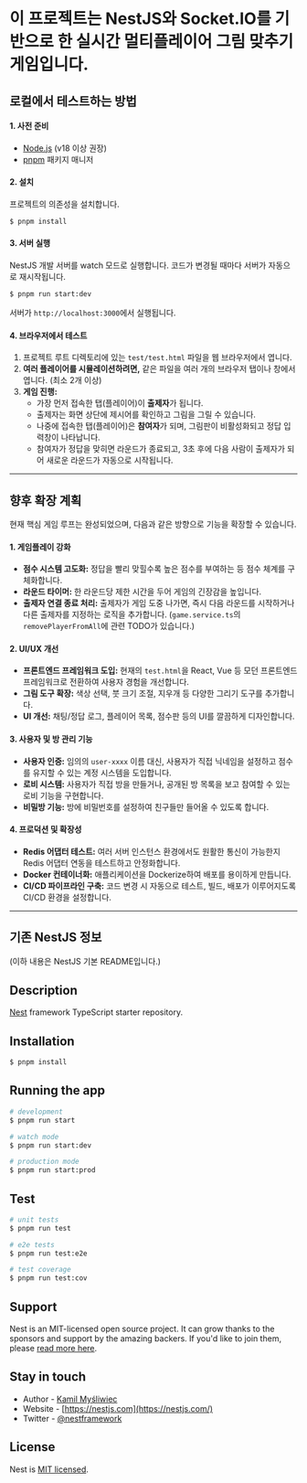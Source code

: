 # 이 프로젝트는 NestJS와 Socket.IO를 기반으로 한 실시간 멀티플레이어 그림 맞추기 게임입니다.

## 로컬에서 테스트하는 방법

#### 1. 사전 준비

- [Node.js](https://nodejs.org/) (v18 이상 권장)
- [pnpm](https://pnpm.io/installation) 패키지 매니저

#### 2. 설치

프로젝트의 의존성을 설치합니다.

```bash
$ pnpm install
```

#### 3. 서버 실행

NestJS 개발 서버를 watch 모드로 실행합니다. 코드가 변경될 때마다 서버가 자동으로 재시작됩니다.

```bash
$ pnpm run start:dev
```

서버가 `http://localhost:3000`에서 실행됩니다.

#### 4. 브라우저에서 테스트

1.  프로젝트 루트 디렉토리에 있는 `test/test.html` 파일을 웹 브라우저에서 엽니다.
2.  **여러 플레이어를 시뮬레이션하려면,** 같은 파일을 여러 개의 브라우저 탭이나 창에서 엽니다. (최소 2개 이상)
3.  **게임 진행:**
    - 가장 먼저 접속한 탭(플레이어)이 **출제자**가 됩니다.
    - 출제자는 화면 상단에 제시어를 확인하고 그림을 그릴 수 있습니다.
    - 나중에 접속한 탭(플레이어)은 **참여자**가 되며, 그림판이 비활성화되고 정답 입력창이 나타납니다.
    - 참여자가 정답을 맞히면 라운드가 종료되고, 3초 후에 다음 사람이 출제자가 되어 새로운 라운드가 자동으로 시작됩니다.

---

## 향후 확장 계획

현재 핵심 게임 루프는 완성되었으며, 다음과 같은 방향으로 기능을 확장할 수 있습니다.

#### 1. 게임플레이 강화

- **점수 시스템 고도화:** 정답을 빨리 맞힐수록 높은 점수를 부여하는 등 점수 체계를 구체화합니다.
- **라운드 타이머:** 한 라운드당 제한 시간을 두어 게임의 긴장감을 높입니다.
- **출제자 연결 종료 처리:** 출제자가 게임 도중 나가면, 즉시 다음 라운드를 시작하거나 다른 출제자를 지정하는 로직을 추가합니다. (`game.service.ts`의 `removePlayerFromAll`에 관련 TODO가 있습니다.)

#### 2. UI/UX 개선

- **프론트엔드 프레임워크 도입:** 현재의 `test.html`을 React, Vue 등 모던 프론트엔드 프레임워크로 전환하여 사용자 경험을 개선합니다.
- **그림 도구 확장:** 색상 선택, 붓 크기 조절, 지우개 등 다양한 그리기 도구를 추가합니다.
- **UI 개선:** 채팅/정답 로그, 플레이어 목록, 점수판 등의 UI를 깔끔하게 디자인합니다.

#### 3. 사용자 및 방 관리 기능

- **사용자 인증:** 임의의 `user-xxxx` 이름 대신, 사용자가 직접 닉네임을 설정하고 점수를 유지할 수 있는 계정 시스템을 도입합니다.
- **로비 시스템:** 사용자가 직접 방을 만들거나, 공개된 방 목록을 보고 참여할 수 있는 로비 기능을 구현합니다.
- **비밀방 기능:** 방에 비밀번호를 설정하여 친구들만 들어올 수 있도록 합니다.

#### 4. 프로덕션 및 확장성

- **Redis 어댑터 테스트:** 여러 서버 인스턴스 환경에서도 원활한 통신이 가능한지 Redis 어댑터 연동을 테스트하고 안정화합니다.
- **Docker 컨테이너화:** 애플리케이션을 Dockerize하여 배포를 용이하게 만듭니다.
- **CI/CD 파이프라인 구축:** 코드 변경 시 자동으로 테스트, 빌드, 배포가 이루어지도록 CI/CD 환경을 설정합니다.

---

## 기존 NestJS 정보

(이하 내용은 NestJS 기본 README입니다.)

## Description

[Nest](https://github.com/nestjs/nest) framework TypeScript starter repository.

## Installation

```bash
$ pnpm install
```

## Running the app

```bash
# development
$ pnpm run start

# watch mode
$ pnpm run start:dev

# production mode
$ pnpm run start:prod
```

## Test

```bash
# unit tests
$ pnpm run test

# e2e tests
$ pnpm run test:e2e

# test coverage
$ pnpm run test:cov
```

## Support

Nest is an MIT-licensed open source project. It can grow thanks to the sponsors and support by the amazing backers. If you'd like to join them, please [read more here](https://docs.nestjs.com/support).

## Stay in touch

- Author - [Kamil Myśliwiec](https://kamilmysliwiec.com)
- Website - [https://nestjs.com](https://nestjs.com/)
- Twitter - [@nestframework](https://twitter.com/nestframework)

## License

Nest is [MIT licensed](LICENSE).
